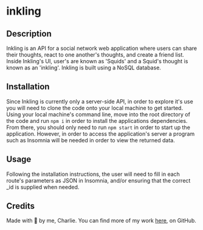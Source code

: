 # inkling

## Description

Inkling is an API for a social network web application where users can share their thoughts, react to one another's thoughts, and create a friend list. Inside Inkling's UI, user's are known as 'Squids' and a Squid's thought is known as an 'inkling'. Inkling is built using a NoSQL database.

## Installation

Since Inkling is currently only a server-side API, in order to explore it's use you will need to clone the code onto your local machine to get started. Using your local machine's command line, move into the root directory of the code and run `npm i` in order to install the applications dependencies. From there, you should only need to run `npm start` in order to start up the application. However, in order to access the application's server a program such as Insomnia will be needed in order to view the returned data.

## Usage

Following the installation instructions, the user will need to fill in each route's parameters as JSON in Insomnia, and/or ensuring that the correct _id is supplied when needed.

## Credits

Made with 💛 by me, Charlie.
You can find more of my work [here](https://github.com/charliec1665), on GitHub.